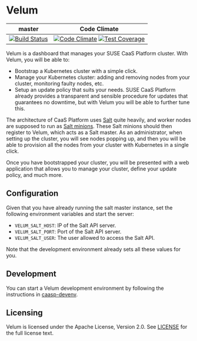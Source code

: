 # Velum

| master | Code Climate |
|--------|--------------|
| [![Build Status](https://travis-ci.org/kubic-project/velum.svg?branch=master)](https://travis-ci.org/kubic-project/velum) | [![Code Climate](https://codeclimate.com/github/kubic-project/velum/badges/gpa.svg)](https://codeclimate.com/github/kubic-project/velum) [![Test Coverage](https://codeclimate.com/github/kubic-project/velum/badges/coverage.svg)](https://codeclimate.com/github/kubic-project/velum/coverage) |

Velum is a dashboard that manages your SUSE CaaS Platform cluster. With Velum, you will
be able to:

- Bootstrap a Kubernetes cluster with a simple click.
- Manage your Kubernetes cluster: adding and removing nodes from your cluster,
  monitoring faulty nodes, etc.
- Setup an update policy that suits your needs. SUSE CaaS Platform already provides a
  transparent and sensible procedure for updates that guarantees no downtime,
  but with Velum you will be able to further tune this.

The architecture of CaaS Platform uses [Salt](https://saltstack.com/) quite heavily,
and worker nodes are supposed to run as
[Salt minions](https://docs.saltstack.com/en/latest/ref/cli/salt-minion.html). These
Salt minions should then register to Velum, which acts as a Salt master. As an
administrator, when setting up the cluster, you will see nodes popping up, and
then you will be able to provision all the nodes from your cluster with Kubernetes
in a single click.

Once you have bootstrapped your cluster, you will be presented with a web
application that allows you to manage your cluster, define your update policy,
and much more.

## Configuration

Given that you have already running the salt master instance, set the following environment
variables and start the server:

- `VELUM_SALT_HOST`: IP of the Salt API server.
- `VELUM_SALT_PORT`: Port of the Salt API server.
- `VELUM_SALT_USER`: The user allowed to access the Salt API.

Note that the development environment already sets all these values for you.

## Development

You can start a Velum development environment by following the instructions in [caasp-devenv](https://github.com/kubic-project/caasp-devenv).

## Licensing

Velum is licensed under the Apache License, Version 2.0. See
[LICENSE](https://github.com/kubic-project/velum/blob/master/LICENSE) for the
full license text.
